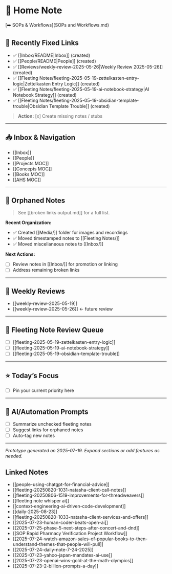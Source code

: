 # 🧠 Home Note

[➡️ SOPs & Workflows](SOPs and Workflows.md)

## 🚨 Recently Fixed Links
- ✅ [[Inbox/README|Inbox]] (created)
- ✅ [[People/README|People]] (created)
- ✅ [[Reviews/weekly-review-2025-05-26|Weekly Review 2025-05-26]] (created)
- ✅ [[Fleeting Notes/fleeting-2025-05-19-zettelkasten-entry-logic|Zettelkasten Entry Logic]] (created)
- ✅ [[Fleeting Notes/fleeting-2025-05-19-ai-notebook-strategy|AI Notebook Strategy]] (created)
- ✅ [[Fleeting Notes/fleeting-2025-05-19-obsidian-template-trouble|Obsidian Template Trouble]] (created)

> **Action:** [x] Create missing notes / stubs

---

## 📥 Inbox & Navigation
- [[Inbox]]
- [[People]]
- [[Projects MOC]]
- [[Concepts MOC]]
- [[Books MOC]]
- [[AHS MOC]]  <!-- Your brand-specific Map of Content -->


---

## 📝 Orphaned Notes
> See [[broken links output.md]] for a full list.

**Recent Organization:**
- ✅ Created [[Media/]] folder for images and recordings
- ✅ Moved timestamped notes to [[Fleeting Notes/]]
- ✅ Moved miscellaneous notes to [[Inbox/]]

**Next Actions:**
- [ ] Review notes in [[Inbox/]] for promotion or linking
- [ ] Address remaining broken links

---

## 📆 Weekly Reviews
- [[weekly-review-2025-05-19]]
- [[weekly-review-2025-05-26]] ← future review

---

## 📝 Fleeting Note Review Queue
- [ ] [[fleeting-2025-05-19-zettelkasten-entry-logic]]
- [ ] [[fleeting-2025-05-19-ai-notebook-strategy]]
- [ ] [[fleeting-2025-05-19-obsidian-template-trouble]]

---

## ⭐ Today’s Focus
- [ ] Pin your current priority here

---

## 🤖 AI/Automation Prompts
- [ ] Summarize unchecked fleeting notes
- [ ] Suggest links for orphaned notes
- [ ] Auto-tag new notes

---

_Prototype generated on 2025-07-19. Expand sections or add features as needed._

## Linked Notes















- [[people-using-chatgpt-for-financial-advice]]
- [[fleeting-20250820-1031-natasha-client-call-notes]]
- [[fleeting-20250806-1519-improvements-for-threadweavers]]
- [[fleeting note whisper ai]]
- [[context-engineering-ai-driven-code-development]]
- [[daily-2025-08-23]]
- [[fleeting-20250820-1033-natasha-client-services-and-offers]]
- [[2025-07-23-human-coder-beats-open-ai]]
- [[2025-07-25-phase-5-next-steps-after-concert-and-dnd]]
- [[SOP  Rapid Pharmacy Verification Project Workflow]]
- [[2025-07-24-watch-amazon-sales-of-popular-books-to-then-understand-themes-that-people-will-pull]]
- [[2025-07-24-daily-note-7-24-2025]]
- [[2025-07-23-yahoo-japan-mandates-ai-use]]
- [[2025-07-23-openai-wins-gold-at-the-math-olympics]]
- [[2025-07-23-2-billion-prompts-a-day]]
